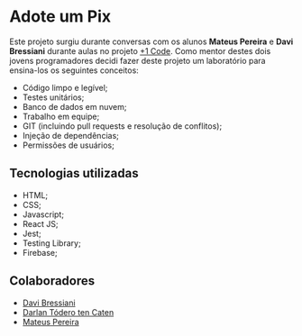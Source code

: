 # Adote um Pix

Este projeto surgiu durante conversas com os alunos **Mateus Pereira** e **Davi Bressiani** durante aulas no projeto [+1 Code](https://mais1code.com.br/).
Como mentor destes dois jovens programadores decidi fazer deste projeto um laboratório para ensina-los os seguintes conceitos:

* Código limpo e legível;
* Testes unitários;
* Banco de dados em nuvem;
* Trabalho em equipe;
* GIT (incluindo pull requests e resolução de conflitos);
* Injeção de dependências;
* Permissões de usuários;

## Tecnologias utilizadas
* HTML;
* CSS;
* Javascript;
* React JS;
* Jest;
* Testing Library;
* Firebase;

## Colaboradores
* [Davi Bressiani](https://github.com/BressianiDavi)
* [Darlan Tódero ten Caten](https://github.com/darlantc)
* [Mateus Pereira](https://github.com/mat3usps)

